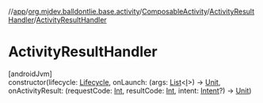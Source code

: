//[app](../../../../index.md)/[org.mjdev.balldontlie.base.activity](../../index.md)/[ComposableActivity](../index.md)/[ActivityResultHandler](index.md)/[ActivityResultHandler](-activity-result-handler.md)

# ActivityResultHandler

[androidJvm]\
constructor(lifecycle: [Lifecycle](https://developer.android.com/reference/kotlin/androidx/lifecycle/Lifecycle.html), onLaunch: (args: [List](https://kotlinlang.org/api/latest/jvm/stdlib/kotlin.collections/-list/index.html)&lt;[I](index.md)&gt;) -&gt; [Unit](https://kotlinlang.org/api/latest/jvm/stdlib/kotlin/-unit/index.html), onActivityResult: (requestCode: [Int](https://kotlinlang.org/api/latest/jvm/stdlib/kotlin/-int/index.html), resultCode: [Int](https://kotlinlang.org/api/latest/jvm/stdlib/kotlin/-int/index.html), intent: [Intent](https://developer.android.com/reference/kotlin/android/content/Intent.html)?) -&gt; [Unit](https://kotlinlang.org/api/latest/jvm/stdlib/kotlin/-unit/index.html))

